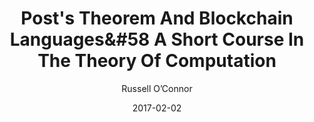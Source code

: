 ---
layout: media
title: Post's Theorem And Blockchain Languages&#58 A Short Course In The Theory Of Computation
date: 2017-02-02
categories: ['Technical']
author: ['Russell O’Connor']
excerpt: Russell discusses whether or not Turing-Complete languages are appropriate for doing computations on blockchains and how much expressiveness is lost in non-Turing complete languages, like Bitcoin Script.
external_url: https://www.youtube.com/watch?v=TGE6jrVmt_I
---